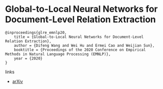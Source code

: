 # Global-to-Local Neural Networks for Document-Level Relation Extraction

```
@inproceedings{glre_emnlp20,
    title = {Global-to-Local Neural Networks for Document-Level Relation Extraction},
    author = {Difeng Wang and Wei Hu and Ermei Cao and Weijian Sun},
    booktitle = {Proceedings of the 2020 Conference on Empirical Methods in Natural Language Processing (EMNLP)},
    year = {2020}
}
```

links
- [arXiv](https://arxiv.org/abs/2009.10359)
